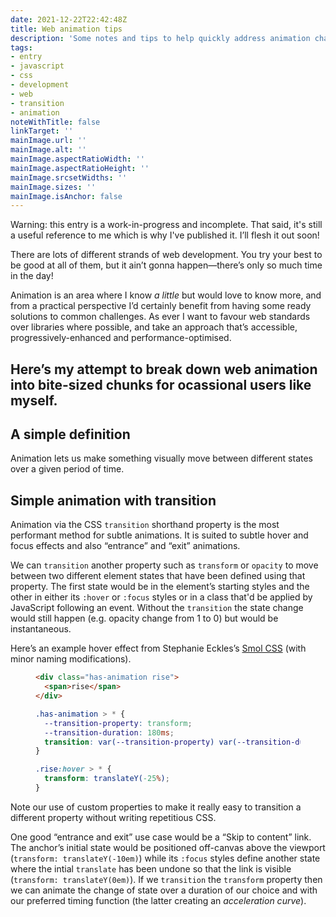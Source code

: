 ```yaml
---
date: 2021-12-22T22:42:48Z
title: Web animation tips
description: 'Some notes and tips to help quickly address animation challenges '
tags:
- entry
- javascript
- css
- development
- web
- transition
- animation
noteWithTitle: false
linkTarget: ''
mainImage.url: ''
mainImage.alt: ''
mainImage.aspectRatioWidth: ''
mainImage.aspectRatioHeight: ''
mainImage.srcsetWidths: ''
mainImage.sizes: ''
mainImage.isAnchor: false
---
```

Warning: this entry is a work-in-progress and incomplete. That said, it's still a useful reference to me which is why I've published it. I’ll flesh it out soon!

There are lots of different strands of web development. You try your best to be good at all of them, but it ain’t gonna happen—there’s only so much time in the day! 

Animation is an area where I know _a little_ but would love to know more, and from a practical perspective I’d certainly benefit from having some ready solutions to common challenges. As ever I want to favour web standards over libraries where possible, and take an approach that’s accessible, progressively-enhanced and performance-optimised.

Here’s my attempt to break down web animation into bite-sized chunks for ocassional users like myself.
---

## A simple definition

Animation lets us make something visually move between different states over a given period of time.

## Simple animation with transition

Animation via the CSS `transition` shorthand property is the most performant method for subtle animations. It is suited to subtle hover and focus effects and also “entrance” and “exit” animations.

We can `transition` another property such as `transform` or `opacity` to move between two different element states that have been defined using that property. The first state would be in the element’s starting styles and the other in either its `:hover` or `:focus` styles or in a class that'd be applied by JavaScript following an event. Without the `transition` the state change would still happen (e.g. opacity change from 1 to 0) but would be instantaneous. 

Here’s an example hover effect from Stephanie Eckles’s [Smol CSS](https://smolcss.dev) (with minor naming modifications).  
<figure>
  
``` html
<div class="has-animation rise">
  <span>rise</span>
</div>
```
  
</figure>

<figure>
  
``` css
.has-animation > * {
  --transition-property: transform;
  --transition-duration: 180ms;
  transition: var(--transition-property) var(--transition-duration) ease-in-out;
}

.rise:hover > * {
  transform: translateY(-25%);
}
```
  
</figure>

Note our use of custom properties to make it really easy to transition a different property without writing repetitious CSS.

One good “entrance and exit” use case would be a “Skip to content” link. The anchor’s initial state would be positioned off-canvas above the viewport (`transform: translateY(-10em)`) while its `:focus` styles define another state where the intial `translate` has been undone so that the link is visible (`transform: translateY(0em)`). If we `transition` the `transform` property then we can animate the change of state over a duration of our choice and with our preferred timing function (the latter creating an _acceleration curve_).
